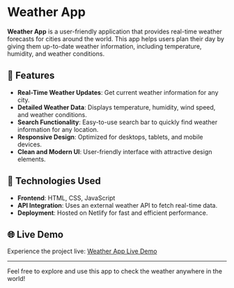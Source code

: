 # Weather App

**Weather App** is a user-friendly application that provides real-time weather forecasts for cities around the world. This app helps users plan their day by giving them up-to-date weather information, including temperature, humidity, and weather conditions.

## 🌟 Features
- **Real-Time Weather Updates**: Get current weather information for any city.
- **Detailed Weather Data**: Displays temperature, humidity, wind speed, and weather conditions.
- **Search Functionality**: Easy-to-use search bar to quickly find weather information for any location.
- **Responsive Design**: Optimized for desktops, tablets, and mobile devices.
- **Clean and Modern UI**: User-friendly interface with attractive design elements.

## 🚀 Technologies Used
- **Frontend**: HTML, CSS, JavaScript
- **API Integration**: Uses an external weather API to fetch real-time data.
- **Deployment**: Hosted on Netlify for fast and efficient performance.

## 🌐 Live Demo
Experience the project live: [Weather App Live Demo](https://geo-weather-forecaste.netlify.app/)

---

Feel free to explore and use this app to check the weather anywhere in the world!
